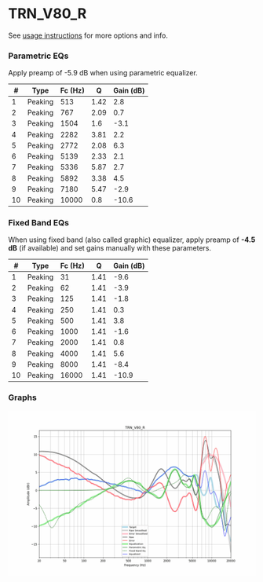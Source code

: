 # TRN_V80_R
See [usage instructions](https://github.com/jaakkopasanen/AutoEq#usage) for more options and info.

### Parametric EQs
Apply preamp of -5.9 dB when using parametric equalizer.

|   # | Type    |   Fc (Hz) |    Q |   Gain (dB) |
|-----|---------|-----------|------|-------------|
|   1 | Peaking |       513 | 1.42 |         2.8 |
|   2 | Peaking |       767 | 2.09 |         0.7 |
|   3 | Peaking |      1504 | 1.6  |        -3.1 |
|   4 | Peaking |      2282 | 3.81 |         2.2 |
|   5 | Peaking |      2772 | 2.08 |         6.3 |
|   6 | Peaking |      5139 | 2.33 |         2.1 |
|   7 | Peaking |      5336 | 5.87 |         2.7 |
|   8 | Peaking |      5892 | 3.38 |         4.5 |
|   9 | Peaking |      7180 | 5.47 |        -2.9 |
|  10 | Peaking |     10000 | 0.8  |       -10.6 |

### Fixed Band EQs
When using fixed band (also called graphic) equalizer, apply preamp of **-4.5 dB** (if available) and set gains manually with these parameters.

|   # | Type    |   Fc (Hz) |    Q |   Gain (dB) |
|-----|---------|-----------|------|-------------|
|   1 | Peaking |        31 | 1.41 |        -9.6 |
|   2 | Peaking |        62 | 1.41 |        -3.9 |
|   3 | Peaking |       125 | 1.41 |        -1.8 |
|   4 | Peaking |       250 | 1.41 |         0.3 |
|   5 | Peaking |       500 | 1.41 |         3.8 |
|   6 | Peaking |      1000 | 1.41 |        -1.6 |
|   7 | Peaking |      2000 | 1.41 |         0.8 |
|   8 | Peaking |      4000 | 1.41 |         5.6 |
|   9 | Peaking |      8000 | 1.41 |        -8.4 |
|  10 | Peaking |     16000 | 1.41 |       -10.9 |

### Graphs
![](./TRN_V80_R.png)
